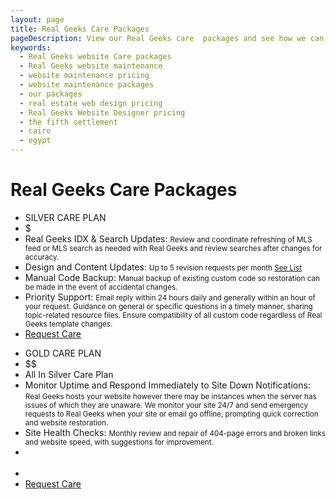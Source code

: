 ```yaml
---
layout: page
title: Real Geeks Care Packages
pageDescription: View our Real Geeks care  packages and see how we can help you with your real estate website.
keywords:
  - Real Geeks website Care packages
  - Real Geeks website maintenance
  - website maintenance pricing
  - website maintenance packages
  - our packages
  - real estate web design pricing
  - Real Geeks Website Designer pricing
  - the fifth settlement
  - cairo
  - egypt
---
```


<div id="our-packages">
  <h1>Real Geeks Care Packages</h1>
  <div class="container">
    <div class="full-width-inner-section inner-section-10 widget-area" style="padding-bottom:0;">
        <section id="text-43" class="widget widget_text">
            <div class="widget-wrap">
                <div class="textwidget">
                    <div class="pricing-table-container one-third first">
                        <ul class="pricing-table-list">
                            <li class="pricing-table-main-header">SILVER CARE PLAN</li>
                            <li class="pricing-table-cost-header">$</li>
                            <li class="pricing-table-cell">Real Geeks IDX & Search Updates: <small>Review and coordinate refreshing of MLS feed or MLS search as needed with Real Geeks and review searches after changes for accuracy.</small></li>
                            <li class="pricing-table-cell">Design and Content Updates: <small>Up to 5 revision requests per month <a href="/revision-request-list">See List</a></small></li>
                            <li class="pricing-table-cell">Manual Code Backup: <small>Manual backup of existing custom code so restoration can be made in the event of accidental changes.</small></li>
                            <li class="pricing-table-cell pricing-table-cell-height-224">Priority Support: <small>Email reply within 24 hours daily and generally within an hour of your request. Guidance on general or specific questions in a timely manner, sharing topic-related resource files. Ensure compatibility of all custom code regardless of Real Geeks template changes.</small></li>
                            <li class="pricing-table-button"><a class="button" href="/realgeeks-care-form">Request Care</a></li>
                        </ul>
                    </div>
                    <div class="pricing-table-container one-third">
                        <ul class="pricing-table-list">
                            <li class="pricing-table-main-header">GOLD CARE PLAN</li>
                            <li class="pricing-table-cost-header">$$</li>
                            <li class="pricing-table-cell">All In Silver Care Plan</li>
                            <li class="pricing-table-cell">Monitor Uptime and Respond Immediately to Site Down Notifications: <small>Real Geeks hosts your website however there may be instances when the server has issues of which they are unaware. We monitor your site 24/7 and send emergency requests to Real Geeks when your site or email go offline, prompting quick correction and website restoration.</small></li>
                            <li class="pricing-table-cell">Site Health Checks: <small>Monthly review and repair of 404-page errors and broken links and website speed, with suggestions for improvement.</small></li>
                            <li class="pricing-table-cell desktop-only"><br><br></li>
                            <li class="pricing-table-cell desktop-only pricing-table-cell-height-79"><br></li>
                            <li class="pricing-table-button"><a class="button" href="/realgeeks-care-form">Request Care</a></li>
                        </ul>
                    </div>
                    <!-- <div class="pricing-table-container one-third">
                        <ul class="pricing-table-list">
                            <li class="pricing-table-main-header">PLATINUM CARE PLAN</li>
                            <li class="pricing-table-cost-header">$$$</li>
                            <li class="pricing-table-cell">All In Gold Care Plan</li>
                            <li class="pricing-table-cell">Monthly Personal Consultation: <small>Monthly reports where we monitor and align your business goals with your website content, statistics, social media and ad campaigns.</small></li>
                            <li class="pricing-table-cell">Data Tracking/Reporting: <small>Monthly website traffic tracking and keyword ranking report.</small></li>
                            <li class="pricing-table-cell desktop-only"><br><br></li>
                            <li class="pricing-table-cell desktop-only"><br><br></li>
                            <li class="pricing-table-cell desktop-only"><br><br></li>
                            <li class="pricing-table-button"><a class="button" href="/realgeeks-care-form">Request Care</a></li>
                        </ul>
                    </div> -->
                    <!-- <div class="pricing-table-container one-third first">
                        <ul class="pricing-table-list">
                            <li class="pricing-table-main-header">Custom Plan</li>
                            <li class="pricing-table-cost-header">$55/Hour</li>
                            <li class="pricing-table-cell">Custom Pages</li>
                            <li class="pricing-table-cell">Animations</li>
                            <li class="pricing-table-cell">Custom Forms</li>
                            <li class="pricing-table-button"><a class="button" href="/realgeeks-care-form">Request Buildout</a></li>
                        </ul>
                    </div> -->
                </div>
            </div>
        </section>
    </div>
  </div>
</div>
